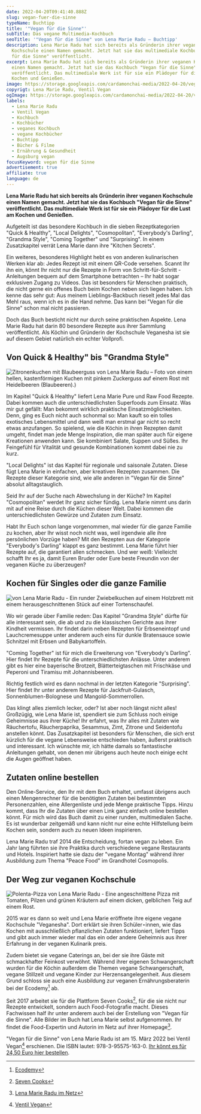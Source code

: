 ```yaml
---
date: 2022-04-20T09:41:40.888Z
slug: vegan-fuer-die-sinne
typeName: Buchtipp
title: '"Vegan für die Sinne"'
subTitle: Das vegane Multimedia-Kochbuch
seoTitle: '"Vegan für die Sinne" von Lena Marie Radu – Buchtipp'
description: Lena Marie Radu hat sich bereits als Gründerin ihrer veganen
  Kochschule einen Namen gemacht. Jetzt hat sie das multimediale Kochbuch "Vegan
  für die Sinne" veröffentlicht.
excerpt: Lena Marie Radu hat sich bereits als Gründerin ihrer veganen Kochschule
  einen Namen gemacht. Jetzt hat sie das Kochbuch "Vegan für die Sinne"
  veröffentlicht. Das multimediale Werk ist für sie ein Plädoyer für die Lust am
  Kochen und Genießen.
image: https://storage.googleapis.com/cardamonchai-media/2022-04-20/vegan-fuer-die-sinne-jpg-imagine-181818_5d5651_1024_768/640.webp
copyrigt: Lena Marie Radu, Ventil Vegan
ogImage: https://storage.googleapis.com/cardamonchai-media/2022-04-20/vegan-fuer-die-sinne-fb-jpg-imagine-181818_504944_1200_628/640.webp
labels:
  - Lena Marie Radu
  - Ventil Vegan
  - Kochbuch
  - Kochbücher
  - veganes Kochbuch
  - vegane Kochbücher
  - Buchtipp
  - Bücher & Filme
  - Ernährung & Gesundheit
  - Augsburg vegan
focusKeyword: vegan für die Sinne
advertisement: true
affiliate: true
language: de
---
```

**Lena Marie Radu hat sich bereits als Gründerin ihrer veganen Kochschule einen Namen gemacht. Jetzt hat sie das Kochbuch "Vegan für die Sinne" veröffentlicht. Das multimediale Werk ist für sie ein Plädoyer für die Lust am Kochen und Genießen.**

Aufgeteilt ist das besondere Kochbuch in die sieben Rezeptkategorien "Quick & Healthy", "Local Delights", "Cosmopolitan", "Everybody's Darling", "Grandma Style", "Coming Together" und "Surprising". In einem Zusatzkapitel verrät Lena Marie dann ihre "Kitchen Secrets". 

Ein weiteres, besonderes Highlight hebt es von anderen kulinarischen Werken klar ab: Jedes Rezept ist mit einem QR-Code versehen. Scannt Ihr ihn ein, könnt Ihr nicht nur die Rezepte in Form von Schritt-für-Schritt -Anleitungen bequem auf dem Smartphone betrachten – Ihr habt sogar exklusiven Zugang zu Videos. Das ist besonders für Menschen praktisch, die nicht gerne ein offenes Buch beim Kochen neben sich liegen haben. Ich kenne das sehr gut: Aus meinem Lieblings-Backbuch rieselt jedes Mal das Mehl raus, wenn ich es in die Hand nehme. Das kann bei "Vegan für die Sinne" schon mal nicht passieren. 

Doch das Buch besticht nicht nur durch seine praktischen Aspekte. Lena Marie Radu hat darin 80 besondere Rezepte aus ihrer Sammlung veröffentlicht. Als Köchin und Gründerin der Kochschule Veganesha ist sie auf diesem Gebiet natürlich ein echter Vollprofi.

## Von Quick & Healthy" bis "Grandma Style"

![Zitronenkuchen mit Blaubeerguss von Lena Marie Radu – Foto von einem hellen, kastenförmigen Kuchen mit pinkem Zuckerguss auf einem Rost mit Heidelbeeren (Blaubeeren).)](https://storage.googleapis.com/cardamonchai-media/2022-04-20/zitronenkuchen-mit-blaubeerguss-jpg-imagine-081818_5e3745_1024_768/640.webp "Zitronenkuchen mit Blaubeerguss von Lena Marie Radu")

Im Kapitel "Quick & Healthy" liefert Lena Marie Pure und Raw Food Rezepte. Dabei kommen auch die unterschiedlichsten Superfoods zum Einsatz. Was mir gut gefällt: Man bekommt wirklich praktische Einsatzmöglichkeiten. Denn, ging es Euch nicht auch schonmal so: Man kauft so ein tolles exotisches Lebensmittel und dann weiß man erstmal gar nicht so recht etwas anzufangen. So spielend, wie die Köchin in ihren Rezepten damit umgeht, findet man jede Menge Inspiration, die man später auch für eigene Kreationen anwenden kann. Sie kombiniert  Salate, Suppen und Süßes. Ihr Feingefühl für Vitalität und gesunde Kombinationen kommt dabei nie zu kurz.

"Local Delights" ist das Kapitel für regionale und saisonale Zutaten. Diese fügt Lena Marie in einfachen, aber kreativen Rezepten zusammen. Die Rezepte dieser Kategorie sind, wie alle anderen in "Vegan für die Sinne" absolut alltagstauglich.

Seid Ihr auf der Suche nach Abwechslung in der Küche? Im Kapitel "Cosmopolitan" werdet Ihr ganz sicher fündig. Lena Marie nimmt uns darin mit auf eine Reise durch die Küchen dieser Welt. Dabei kommen die unterschiedlichsten Gewürze und Zutaten zum Einsatz.

Habt Ihr Euch schon lange vorgenommen, mal wieder für die ganze Familie zu kochen, aber Ihr wisst noch nicht was, weil irgendwie alle ihre persönlichen Vorzüge haben? Mit den Rezepten aus der Kategorie "Everybody's Darling" klappt es ganz bestimmt. Lena Marie führt hier Rezepte auf, die garantiert allen schmecken. Und wer weiß: Vielleicht schafft Ihr es ja, damit Euren Bruder oder Eure beste Freundin von der veganen Küche zu überzeugen?

## Kochen für Singles oder die ganze Familie

![von Lena Marie Radu - Ein runder Zwiebelkuchen auf einem Holzbrett mit einem herausgeschnittenen Stück auf einer Tortenschaufel.](https://storage.googleapis.com/cardamonchai-media/2022-04-20/zwiebelkuchen-jpg-imagine-180808_866b47_1024_768/640.webp "Zwiebelkuchen von Lena Marie Radu")

Wo wir gerade über Familie reden: Das Kapitel "Grandma Style" dürfte für alle interessant sein, die ab und zu die klassischen Gerichte aus ihrer Kindheit vermissen. Ihr findet darin neben Rezepten für Erbseneintopf und Lauchcremesuppe unter anderem auch eins für dunkle Bratensauce sowie Schnitzel mit Erbsen und Babykartoffeln.

"Coming Together" ist für mich die Erweiterung von "Everybody's Darling". Hier findet Ihr Rezepte für die unterschiedlichsten Anlässe. Unter anderem gibt es hier eine bayerische Brotzeit, Blätterteigtaschen mit Frischkäse und Peperoni und Tiramisu mit Johannisbeeren.

Richtig festlich wird es dann nochmal in der letzten Kategorie "Surprising". Hier findet Ihr unter anderem Rezepte für Jackfruit-Gulasch, Sonnenblumen-Bolognese und Mangold-Sommerrollen. 

Das klingt alles ziemlich lecker, oder? Ist aber noch längst nicht alles! Großzügig, wie Lena Marie ist, spendiert sie zum Schluss noch einige Geheimnisse aus ihrer Küche! Ihr erfahrt, was Ihr alles mit Zutaten wie Räuchertofu, Räucherpaprika, Sesammus, Zimt, Zitrone und Seidentofu anstellen könnt. Das Zusatzkapitel ist besonders für Menschen, die sich erst kürzlich für die vegane Lebensweise entschieden haben, äußerst praktisch und interessant. Ich wünschte mir, ich hätte damals so fantastische Anleitungen gehabt, von denen mir übrigens auch heute noch einige echt die Augen geöffnet haben.

## Zutaten online bestellen

Den Online-Service, den Ihr mit dem Buch erhaltet, umfasst übrigens auch einen Mengenrechner für die benötigten Zutaten bei bestimmten Personenzahlen, eine Allergenliste und jede Menge praktische Tipps. Hinzu kommt, dass Ihr die Zutaten über einen Link ganz einfach online bestellen könnt. Für mich wird das Buch damit zu einer runden, multimedialen Sache. Es ist wunderbar zeitgemäß und kann nicht nur eine echte Hilfstellung beim Kochen sein, sondern auch zu neuen Ideen inspirieren.

Lena Marie Radu traf 2014 die Entscheidung, fortan vegan zu leben. Ein Jahr lang führten sie ihre Praktika durch verschiedene vegane Restaurants und Hotels. Inspiriert hatte sie dazu der "vegane Montag" während ihrer Ausbildung zum Thema "Peace Food" im Grandhotel Cosmopolis.

## Der Weg zur veganen Kochschule

![Polenta-Pizza von Lena Marie Radu - Eine angeschnittene Pizza mit Tomaten, Pilzen und grünen Kräutern auf einem dicken, gelblichen Teig auf einem Rost.](https://storage.googleapis.com/cardamonchai-media/2022-04-20/polenta-pizza-jpg-imagine-281808_815731_1024_768/640.webp "Polenta-Pizza von Lena Marie Radu")

2015 war es dann so weit und Lena Marie eröffnete ihre eigene vegane Kochschule "Veganesha". Dort erklärt sie ihren Schüler⋆innen, wie das Kochen mit ausschließlich pflanzlichen Zutaten funktioniert, liefert Tipps und gibt auch immer wieder mal das ein oder andere Geheimnis aus ihrer Erfahrung in der veganen Kulinarik preis.

Zudem bietet sie vegane Caterings an, bei der sie ihre Gäste mit schmackhafter Feinkost verwöhnt. Während ihrer eigenen Schwangerschaft wurden für die Köchin außerdem die Themen vegane Schwangerschaft, vegane Stillzeit und vegane Kinder zur Herzensangelegenheit. Aus diesem Grund schloss sie auch eine Ausbildung zur veganen Ernährungsberaterin bei der Ecodemy[^1]  ab.

Seit 2017 arbeitet sie für die Plattform Seven Cooks[^2], für die sie nicht nur Rezepte entwickelt, sondern auch Food-Fotografie macht. Dieses Fachwissen half ihr unter anderem auch bei der Erstellung von "Vegan für die Sinne".  Alle Bilder im Buch hat Lena Marie selbst aufgenommen. Ihr findet die Food-Expertin und Autorin im Netz auf ihrer Homepage[^3].

"Vegan für die Sinne" von Lena Marie Radu ist am 15. März 2022 bei Ventil Vegan[^4] erschienen. Die ISBN lautet: 978-3-95575-163-0. [Ihr könnt es für 24,50 Euro hier bestellen](https://amzn.to/36yoX1W).

[^1]: [Ecodemy](https://ecodemy.de/veganer-ernaehrungsberater-ausbildung-fernstudium/?l=custom-7)

[^2]: [Seven Cooks](https://www.sevencooks.com/de)

[^3]: [Lena Marie Radu im Netz](www.vegane-kochschule-augsburg.de)

[^4]: [Ventil Vegan](https://www.ventil-vegan.de/)